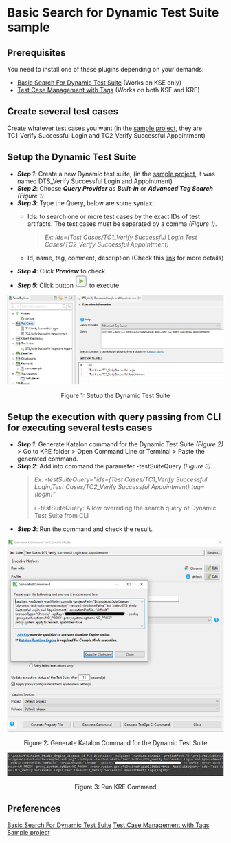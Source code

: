 # Basic Search for Dynamic Test Suite sample

## Prerequisites
You need to install one of these plugins depending on your demands:
- [Basic Search For Dynamic Test Suite](https://store.katalon.com/product/2/Basic-Search-For-Dynamic-Test-Suite) (Works on KSE only)
- [Test Case Management with Tags](https://store.katalon.com/product/6/Test-Case-Management-with-Tags) (Works on both KSE and KRE)
## Create several test cases
Create whatever test cases you want (in the [sample project](https://github.com/katalon-studio-samples/dynamic-test-suite-sample), they are TC1_Verify Successful Login and TC2_Verify Successful Appointment)
## Setup the Dynamic Test Suite
- ***Step 1***: Create a new Dynamic test suite, (in the [sample project](https://github.com/katalon-studio-samples/dynamic-test-suite-sample), it was named DTS_Verify Successful Login and Appointment)
- ***Step 2***: Choose ***Query Provider*** as ***Built-in*** or ***Advanced Tag Search***  *(Figure 1)*
- ***Step 3***: Type the Query, below are some syntax:
    - Ids: to search one or more test cases by the exact IDs of test artifacts. The test cases must be separated by a comma *(Figure 1)*.
        > *Ex: ids=(Test Cases/TC1_Verify Successful Login,Test Cases/TC2_Verify Successful Appointment)*

    - Id, name, tag, comment, description (Check this [link](https://docs.katalon.com/katalon-studio/docs/test-suite.html#dynamic-test-suite-dynamic-test-cases-list) for more details)
- ***Step 4***: Click ***Preview*** to check
- ***Step 5***: Click button  ![Run Button](Docs/RunButton.png) to execute

![Setup the Dynamic Test Suite](Docs/Figure1.png)
<p style="text-align: center;">Figure 1: Setup the Dynamic Test Suite</p>

## Setup the execution with query passing from CLI for executing several tests cases
- ***Step 1***: Generate Katalon command for the Dynamic Test Suite *(Figure 2)* > Go to KRE folder > Open Command Line or Terminal > Paste the generated command.
- ***Step 2***: Add into command the parameter -testSuiteQuery *(Figure 3)*.
    > *Ex: -testSuiteQuery="ids=(Test Cases/TC1_Verify Successful Login,Test Cases/TC2_Verify Successful Appointment) tag=(login)"*
    >
    > :information_source: -testSuiteQuery: Allow overriding the search query of Dynamic Test Suite from CLI
- ***Step 3***: Run the command and check the result.

![Setup the Dynamic Test Suite](Docs/Figure2.png)
<p style="text-align: center;">Figure 2: Generate Katalon Command for the Dynamic Test Suite</p>

![Setup the Dynamic Test Suite](Docs/Figure3.png)
<p style="text-align: center;">Figure 3: Run KRE Command</p>

## Preferences
[Basic Search For Dynamic Test Suite](https://store.katalon.com/product/2/Basic-Search-For-Dynamic-Test-Suite)
[Test Case Management with Tags](https://store.katalon.com/product/6/Test-Case-Management-with-Tags)
[Sample project](https://github.com/katalon-studio-samples/dynamic-test-suite-sample)
